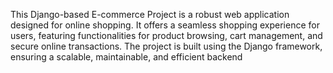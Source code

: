 This Django-based E-commerce Project is a robust web application designed for online shopping. It offers a seamless shopping experience for users, featuring functionalities for product browsing, cart management, and secure online transactions. The project is built using the Django framework, ensuring a scalable, maintainable, and efficient backend

